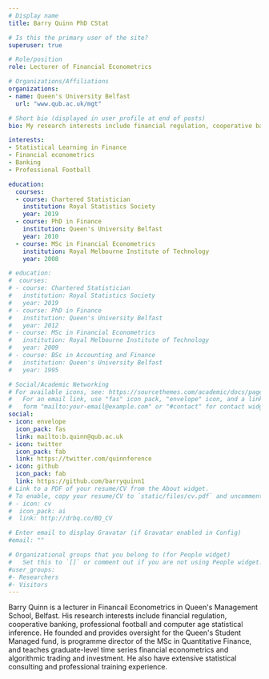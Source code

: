 ```yaml
---
# Display name
title: Barry Quinn PhD CStat

# Is this the primary user of the site?
superuser: true

# Role/position
role: Lecturer of Financial Econometrics

# Organizations/Affiliations
organizations:
- name: Queen's University Belfast
  url: "www.qub.ac.uk/mgt"

# Short bio (displayed in user profile at end of posts)
bio: My research interests include financial regulation, cooperative banking, professional football, and statistical learning in finance.

interests:
- Statistical Learning in Finance
- Financial econometrics
- Banking
- Professional Football

education:
  courses:
  - course: Chartered Statistician
    institution: Royal Statistics Society
    year: 2019
  - course: PhD in Finance
    institution: Queen's University Belfast
    year: 2010
  - course: MSc in Financial Econometrics
    institution: Royal Melbourne Institute of Technology
    year: 2008

# education:
#  courses:
# - course: Chartered Statistician
#   institution: Royal Statistics Society
#   year: 2019
# - course: PhD in Finance
#   institution: Queen's University Belfast
#   year: 2012
# - course: MSc in Financial Econometrics
#   institution: Royal Melbourne Institute of Technology
#   year: 2009
# - course: BSc in Accounting and Finance
#   institution: Queen's University Belfast
#   year: 1995

# Social/Academic Networking
# For available icons, see: https://sourcethemes.com/academic/docs/page-builder/#icons
#   For an email link, use "fas" icon pack, "envelope" icon, and a link in the
#   form "mailto:your-email@example.com" or "#contact" for contact widget.
social:
- icon: envelope
  icon_pack: fas
  link: mailto:b.quinn@qub.ac.uk
- icon: twitter
  icon_pack: fab
  link: https://twitter.com/quinnference
- icon: github
  icon_pack: fab
  link: https://github.com/barryquinn1
# Link to a PDF of your resume/CV from the About widget.
# To enable, copy your resume/CV to `static/files/cv.pdf` and uncomment the lines below.
# - icon: cv
#  icon_pack: ai
#  link: http://drbq.co/BQ_CV

# Enter email to display Gravatar (if Gravatar enabled in Config)
#email: ""

# Organizational groups that you belong to (for People widget)
#   Set this to `[]` or comment out if you are not using People widget.
#user_groups:
#- Researchers
#- Visitors
---
```


Barry Quinn is a lecturer in Financail Econometrics in Queen's Management School, Belfast. His research interests include financial regulation, cooperative banking, professional football and computer age statistical inference. He founded and provides oversight for the Queen's Student Managed fund, is programme director of the MSc in Quantitative Finance, and teaches graduate-level time series financial econometrics and algorithmic trading and investment. He also have extensive statistical consulting and professional training experience. 
